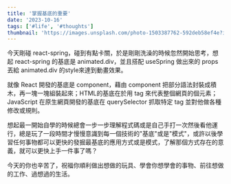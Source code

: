 ```yaml
---
title: '掌握基底的重要'
date: '2023-10-16'
tags: ['#life', '#thoughts']
thumbnail: 'https://images.unsplash.com/photo-1503387762-592deb58ef4e?ixlib=rb-4.0.3&ixid=M3wxMjA3fDB8MHxwaG90by1wYWdlfHx8fGVufDB8fHx8fA%3D%3D&auto=format&fit=crop&w=2831&q=80'
---
```


今天剛碰 react-spring，碰到有點卡關，於是剛剛洗澡的時候忽然開始思考，想起 react-spring 的基底是 animated.div，並且搭配 useSpring 做出來的 props 丟給 animated.div 的style來達到動畫效果。

就像 React 開發的基底是 component，藉由 component 把部分語法封裝成積木，再一塊一塊組裝起來；HTML的基底在於用 tag 來代表整個網頁的個元素；JavaScript 在原生網頁開發的基底在 querySelector 抓取特定 tag 並對他做各種修改或規則。

想起最一開始自學的時候總會一步一步理解程式碼或是自己手打一次然後看他運行，總是玩了一段時間才慢慢意識到每一個技術的"基底"或是"模式"，或許以後學習任何事物都可以更快的發掘最基底的應用方式或是模式，了解那個方式存在的意義，就可以更快上手一件事了嗎？

今天的你也辛苦了，祝福你順利做出想做的玩具、學會你想學會的事物、前往想做的工作、過想過的生活。
